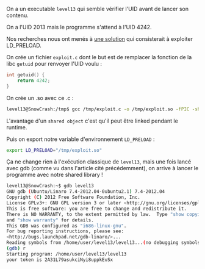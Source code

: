 On a un executable `level13` qui semble vérifier l'UID avant de lancer son contenu.

On a l'UID 2013 mais le programme s'attend à l'UID 4242.

Nos recherches nous ont menés à [une solution](https://axcheron.github.io/playing-with-ld_preload/) qui consisterait à exploiter LD_PRELOAD.

On crée un fichier `exploit.c` dont le but est de remplacer la fonction de la libc `getuid` pour renvoyer l'UID voulu :
```c
int getuid() {
    return 4242;
}
```

On crée un .so avec ce .c :
```bash
level13@SnowCrash:/tmp$ gcc /tmp/exploit.c -o /tmp/exploit.so -fPIC -shared -ldl
```

L'avantage d'un `shared object` c'est qu'il peut être linked pendant le runtime.

Puis on export notre variable d'environnement `LD_PRELOAD` :
```bash
export LD_PRELOAD="/tmp/exploit.so"
```

Ça ne change rien à l'exécution classique de `level13`, mais une fois lancé avec gdb (comme vu dans l'article cité précédemment), on arrive à lancer le programme avec notre shared library !

```bash
level13@SnowCrash:~$ gdb level13
GNU gdb (Ubuntu/Linaro 7.4-2012.04-0ubuntu2.1) 7.4-2012.04
Copyright (C) 2012 Free Software Foundation, Inc.
License GPLv3+: GNU GPL version 3 or later <http://gnu.org/licenses/gpl.html>
This is free software: you are free to change and redistribute it.
There is NO WARRANTY, to the extent permitted by law.  Type "show copying"
and "show warranty" for details.
This GDB was configured as "i686-linux-gnu".
For bug reporting instructions, please see:
<http://bugs.launchpad.net/gdb-linaro/>...
Reading symbols from /home/user/level13/level13...(no debugging symbols found)...done.
(gdb) r
Starting program: /home/user/level13/level13 
your token is 2A31L79asukciNyi8uppkEuSx
```
